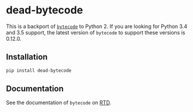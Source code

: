# dead-bytecode

This is a backport of [`bytecode`](https://github.com/MatthieuDartiailh/bytecode)
to Python 2. If you are looking for Python 3.4 and 3.5 support, the latest
version of `bytecode` to support these versions is 0.12.0.


## Installation

```bash
pip install dead-bytecode
```

## Documentation

See the documentation of `bytecode` on [RTD](https://bytecode.readthedocs.io/en/latest/).